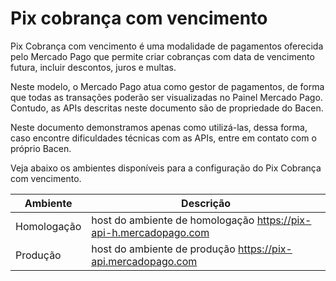 # Pix cobrança com vencimento

Pix Cobrança com vencimento é uma modalidade de pagamentos oferecida pelo Mercado Pago que permite criar cobranças com data de vencimento futura, incluir descontos, juros e multas. 

Neste modelo, o Mercado Pago atua como gestor de pagamentos, de forma que todas as transações poderão ser visualizadas no Painel Mercado Pago. Contudo, as APIs descritas neste documento são de propriedade do Bacen. 

Neste documento demonstramos apenas como utilizá-las, dessa forma, caso encontre dificuldades técnicas com as APIs, entre em contato com o próprio Bacen. 

Veja abaixo os ambientes disponíveis para a configuração do Pix Cobrança com vencimento.

| Ambiente  | Descrição  |
| --- | --- |
| Homologação  | host do ambiente de homologação https://pix-api-h.mercadopago.com  |
| Produção  | host do ambiente de produção https://pix-api.mercadopago.com  |
